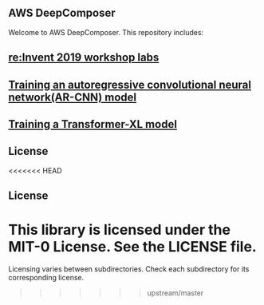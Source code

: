 ## AWS DeepComposer

Welcome to AWS DeepComposer. This repository includes:

## [re:Invent 2019 workshop labs](reinvent-labs)

## [Training an autoregressive convolutional neural network(AR-CNN) model](ar-cnn)

## [Training a Transformer-XL model](transformer-xl)


## License

<<<<<<< HEAD

## License

This library is licensed under the MIT-0 License. See the LICENSE file.
=======
Licensing varies between subdirectories. Check each subdirectory for its corresponding license.
>>>>>>> upstream/master
